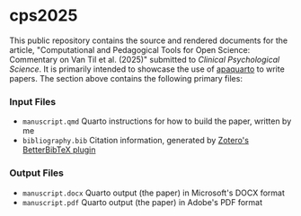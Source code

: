 # cps2025 

This public repository contains the source and rendered documents for
the article, "Computational and Pedagogical Tools for Open Science: Commentary
on Van Til et al. (2025)" submitted to *Clinical Psychological Science*. It is
primarily intended to showcase the use of
[apaquarto](https://wjschne.github.io/apaquarto/) to write papers. The section above contains the following primary files:

### Input Files
- `manuscript.qmd` Quarto instructions for how to build the paper, written by me
- `bibliography.bib` Citation information, generated by [Zotero's](https://www.zotero.org/) [BetterBibTeX plugin](https://retorque.re/zotero-better-bibtex/)

### Output Files
- `manuscript.docx` Quarto output (the paper) in Microsoft's DOCX format
- `manuscript.pdf` Quarto output (the paper) in Adobe's PDF format
